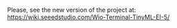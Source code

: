 Please, see the new version of the project at:
https://wiki.seeedstudio.com/Wio-Terminal-TinyML-EI-5/